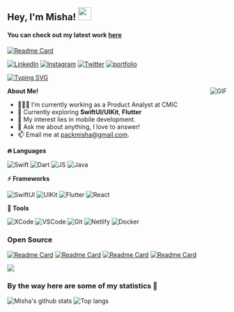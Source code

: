 ## Hey, I'm Misha! <img src="https://raw.githubusercontent.com/aemmadi/aemmadi/master/wave.gif" width="30px">

#### You can check out my latest work [here](https://github.com/mishapark/DotaTactix)
[![Readme Card](https://github-readme-stats.vercel.app/api/pin/?username=mishapark&repo=DotaTactix)](https://github.com/mishapark/DotaTactix)

[![LinkedIn](https://img.shields.io/badge/linkedin-0A66C2?style=for-the-badge&logo=linkedin&logoColor=ffffff)](https://www.linkedin.com/in/mikhailpak/)
[![Instagram](https://img.shields.io/badge/Instagram-E4405F?style=for-the-badge&logo=instagram&logoColor=ffffff)](https://instagram.com/_parkmisha)
[![Twitter](https://img.shields.io/badge/twitter-1D9BF0?style=for-the-badge&logo=twitter&logoColor=ffffff)](https://twitter.com/_mishapark)
[![portfolio](https://img.shields.io/badge/portfolio-000?style=for-the-badge&logo=ko-fi&logoColor=white)](https://pkmisha.com/)

[![Typing SVG](https://readme-typing-svg.herokuapp.com?font=Fira+Code&duration=2000&pause=1000&color=00b4ab&width=435&lines=Active+mobile+dev+enthusiast;Love+cross-platform+frameworks;Beautiful+designs+enjoyer)](https://git.io/typing-svg)
 
<img align="right" alt="GIF" src="https://i.pinimg.com/originals/e4/26/70/e426702edf874b181aced1e2fa5c6cde.gif" />

**About Me!**

- 👨🏽‍💻 I’m currently working as a Product Analyst at CMiC
- 🌱 Currently exploring **SwiftUI/UIKit**, **Flutter**
- 🤔 My interest lies in mobile development.
- 💬 Ask me about anything, I love to answer!
- 📫 Email me at [packmisha@gmail.com](mailto:packmisha@gmail.com).


<!-------------------------- TECHNOLOGIES -------------------------->
**🔥 Languages**
<br />

![Swift](https://img.shields.io/badge/Swift-FA7343?style=for-the-badge&logo=swift&logoColor=white)
![Dart](https://img.shields.io/badge/Dart-0175C2?style=for-the-badge&logo=dart&logoColor=white)
![JS](https://img.shields.io/badge/JavaScript-323330?style=for-the-badge&logo=javascript&logoColor=F7DF1E)
![Java](https://img.shields.io/badge/java-%23ED8B00.svg?style=for-the-badge&logo=openjdk&logoColor=white)

**⚡ Frameworks** 
<br />

![SwiftUI](https://img.shields.io/badge/Swift_UI-FA7343?style=for-the-badge&logo=swift&logoColor=white)
![UIKit](https://img.shields.io/badge/UI_Kit-FA7343?style=for-the-badge&logo=swift&logoColor=white)
![Flutter](https://img.shields.io/badge/Flutter-02569B?style=for-the-badge&logo=flutter&logoColor=white)
![React](https://img.shields.io/badge/React-20232A?style=for-the-badge&logo=react&logoColor=61DAFB)

**🧰 Tools**
<br />

![XCode](https://img.shields.io/badge/Xcode-007ACC?style=for-the-badge&logo=Xcode&logoColor=white)
![VSCode](https://img.shields.io/badge/VSCode-0078D4?style=for-the-badge&logo=visual%20studio%20code&logoColor=white)
![Git](https://img.shields.io/badge/GIT-E44C30?style=for-the-badge&logo=git&logoColor=white)
![Netlify](https://img.shields.io/badge/Netlify-00C7B7?style=for-the-badge&logo=netlify&logoColor=white)
![Docker](https://img.shields.io/badge/Docker-2CA5E0?style=for-the-badge&logo=docker&logoColor=white)

### Open Source
[![Readme Card](https://github-readme-stats.vercel.app/api/pin/?username=mikaelacaron&repo=Basic-Car-Maintenance&show_owner=true)](https://github.com/mikaelacaron/Basic-Car-Maintenance)
[![Readme Card](https://github-readme-stats.vercel.app/api/pin/?username=AuroraEditor&repo=AuroraEditor&show_owner=true)](https://github.com/AuroraEditor/AuroraEditor)
[![Readme Card](https://github-readme-stats.vercel.app/api/pin/?username=openfoodfacts&repo=smooth-app&show_owner=true)](https://github.com/openfoodfacts/smooth-app)
[![Readme Card](https://github-readme-stats.vercel.app/api/pin/?username=flutter&repo=packages&show_owner=true)](https://github.com/flutter/packages)

<a href="https://www.youtube.com/watch?v=dQw4w9WgXcQ"><img src="https://user-images.githubusercontent.com/73097560/115834477-dbab4500-a447-11eb-908a-139a6edaec5c.gif"></a>

### By the way here are some of my statistics 🚀
![Misha's github stats](https://github-readme-stats.vercel.app/api?username=mishapark&show_icons=true&theme=tokyonight) ![Top langs](https://github-readme-stats.vercel.app/api/top-langs/?username=mishapark&theme=tokyonight&layout=compact)



